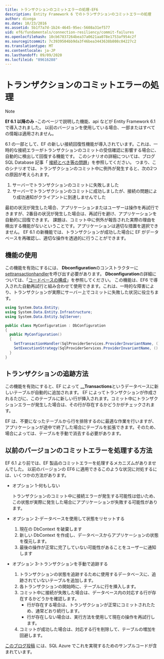 ```yaml
---
title: トランザクションのコミットエラーの処理-EF6
description: Entity Framework 6 でのトランザクションのコミットエラーの処理
author: divega
ms.date: 10/23/2016
ms.assetid: 5b1f7a7d-1b24-4645-95ec-5608a31ef577
uid: ef6/fundamentals/connection-resiliency/commit-failures
ms.openlocfilehash: 10cb67837264bea37a0621aa078e1753af954c2f
ms.sourcegitcommit: 7c3939504bb9da3f46bea3443638b808c04227c2
ms.translationtype: MT
ms.contentlocale: ja-JP
ms.lasthandoff: 09/09/2020
ms.locfileid: "89616288"
---
```

# <a name="handling-transaction-commit-failures"></a>トランザクションのコミットエラーの処理

> [!NOTE]
> **Ef 6.1 以降のみ** -このページで説明した機能、api などが Entity Framework 6.1 で導入されました。 以前のバージョンを使用している場合、一部またはすべての情報は適用されません。  

6.1 の一部として、EF の新しい接続回復性機能が導入されています。これは、一時的な接続エラーがトランザクションのコミットの受信確認に影響する場合に、自動的に検出して回復する機能です。 このシナリオの詳細については、ブログ SQL Database 記事「 [接続とべき等の問題](/archive/blogs/adonet/sql-database-connectivity-and-the-idempotency-issue)」を参照してください。  つまり、このシナリオでは、トランザクションのコミット中に例外が発生すると、次の2つの原因が考えられます。  

1. サーバーでトランザクションのコミットに失敗しました
2. サーバーでトランザクションのコミットに成功しましたが、接続の問題により成功通知がクライアントに到達しませんでした  

最初の状況が発生した場合、アプリケーションまたはユーザーは操作を再試行できますが、2番目の状況が発生した場合は、再試行を避け、アプリケーションを自動的に回復できます。 課題は、コミット中に例外が報告された実際の理由を検出する機能がないということです。アプリケーションは適切な措置を選択できません。 EF 6.1 の新機能では、トランザクションが成功した場合に EF がデータベースを再確認し、適切な操作を透過的に行うことができます。  

## <a name="using-the-feature"></a>機能の使用  

この機能を有効にするには、 **Dbconfiguration**のコンストラクターに[settransactionhandler](https://msdn.microsoft.com/library/system.data.entity.dbconfiguration.setdefaulttransactionhandler.aspx)を呼び出す必要があります。 **Dbconfiguration**の詳細については、「[コードベースの構成](xref:ef6/fundamentals/configuring/code-based)」を参照してください。 この機能は、EF6 で導入された自動再試行と組み合わせて使用できます。これは、一時的な障害により、トランザクションが実際にサーバー上でコミットに失敗した状況に役立ちます。  

``` csharp
using System.Data.Entity;
using System.Data.Entity.Infrastructure;
using System.Data.Entity.SqlServer;

public class MyConfiguration : DbConfiguration  
{
  public MyConfiguration()  
  {  
    SetTransactionHandler(SqlProviderServices.ProviderInvariantName, () => new CommitFailureHandler());  
    SetExecutionStrategy(SqlProviderServices.ProviderInvariantName, () => new SqlAzureExecutionStrategy());  
  }  
}
```  

## <a name="how-transactions-are-tracked"></a>トランザクションの追跡方法  

この機能を有効にすると、EF によって **__Transactions**というデータベースに新しいテーブルが自動的に追加されます。 EF によってトランザクションが作成されるたびに、このテーブルに新しい行が挿入されます。コミット中にトランザクションエラーが発生した場合は、その行が存在するかどうかがチェックされます。  

EF は、不要になったテーブルから行を排除するのに最適な作業を行いますが、アプリケーションが途中で終了した場合にテーブルを拡張できます。そのため、場合によっては、テーブルを手動で消去する必要があります。  

## <a name="how-to-handle-commit-failures-with-previous-versions"></a>以前のバージョンのコミットエラーを処理する方法

EF 6.1 より前では、EF 製品のコミットエラーを処理するメカニズムがありませんでした。 以前のバージョンの EF6 に適用できるこのような状況に対処するには、いくつかの方法があります。  

* オプション 1-何もしない  

  トランザクションのコミット中に接続エラーが発生する可能性は低いため、この状態が実際に発生した場合にアプリケーションが失敗する可能性があります。  

* オプション 2-データベースを使用して状態をリセットする  

  1. 現在の DbContext を破棄します  
  2. 新しい DbContext を作成し、データベースからアプリケーションの状態を復元します。  
  3. 最後の操作が正常に完了していない可能性があることをユーザーに通知します  

* オプション 3-トランザクションを手動で追跡する  

  1. トランザクションの状態を追跡するために使用するデータベースに、追跡されていないテーブルを追加します。  
  2. 各トランザクションの開始時に、テーブルに行を挿入します。  
  3. コミット中に接続が失敗した場合は、データベース内の対応する行が存在するかどうかを確認します。  
     * 行が存在する場合は、トランザクションが正常にコミットされたため、通常どおり続行します。  
     * 行が存在しない場合は、実行方法を使用して現在の操作を再試行します。  
  4. コミットが成功した場合は、対応する行を削除して、テーブルの増加を回避します。  

[このブログ投稿](/archive/blogs/adonet/sql-database-connectivity-and-the-idempotency-issue) には、SQL Azure でこれを実現するためのサンプルコードが含まれています。  
